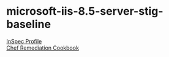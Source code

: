# microsoft-iis-8.5-server-stig-baseline

[InSpec Profile](https://github.com/mitre/microsoft-iis-8.5-server-stig-baseline)			
[Chef Remediation Cookbook](https://github.com/mitre/chef-iis-85-hardening)


<Accordian/>
